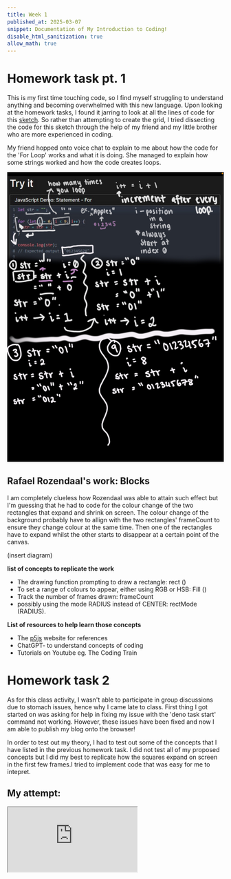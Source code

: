 ```yaml
---
title: Week 1
published_at: 2025-03-07
snippet: Documentation of My Introduction to Coding!
disable_html_sanitization: true
allow_math: true
---
```


# Homework task pt. 1

This is my first time touching code, so I find myself struggling to understand anything and becoming overwhelmed with this new language. Upon looking at the homework tasks, I found it jarring to look at all the lines of code for this [sketch](https://editor.p5js.org/capogreco/sketches/-B11g3Uth). So rather than attempting to create the grid, I tried dissecting the code for this sketch through the help of my friend and my little brother who are more experienced in coding.

My friend hopped onto voice chat to explain to me about how the code for the 'For Loop' works and what it is doing. She managed to explain how some strings worked and how the code creates loops.

![friend explaining](Pictures/explain.jfif)

## Rafael Rozendaal's work: Blocks

I am completely clueless how Rozendaal was able to attain such effect but I'm guessing that he had to code for the colour change of the two rectangles that expand and shrink on screen. The colour change of the background probably have to allign with the two rectangles' frameCount to ensure they change colour at the same time. Then one of the rectangles have to expand whilst the other starts to disappear at a certain point of the canvas.

(insert diagram)

**list of concepts to replicate the work**

- The drawing function prompting to draw a rectangle: rect ()
- To set a range of colours to appear, either using RGB or HSB: Fill ()
- Track the number of frames drawn: frameCount
- possibly using the mode RADIUS instead of CENTER: rectMode (RADIUS).

**List of resources to help learn those concepts**

- The [p5js](https://p5js.org/reference/) website for references
- ChatGPT- to understand concepts of coding
- Tutorials on Youtube eg. The Coding Train

# Homework task 2

As for this class activity, I wasn't able to participate in group discussions due to stomach issues, hence why I came late to class. First thing I got started on was asking for help in fixing my issue with the 'deno task start' command not working. However, these issues have been fixed and now I am able to publish my blog onto the browser!

In order to test out my theory, I had to test out some of the concepts that I have listed in the previous homework task. I did not test all of my proposed concepts but I did my best to replicate how the squares expand on screen in the first few frames.I tried to implement code that was easy for me to intepret.

## My attempt:

<iframe id="attempt_block" src="https://editor.p5js.org/Julie-nguyen5960/full/JVNz4BlQB"></iframe>

<script type="module">

    const iframe  = document.getElementById (`attempt_block`)
    iframe.width  = iframe.parentNode.scrollWidth
    iframe.height = iframe.width * 9 / 16 + 42
